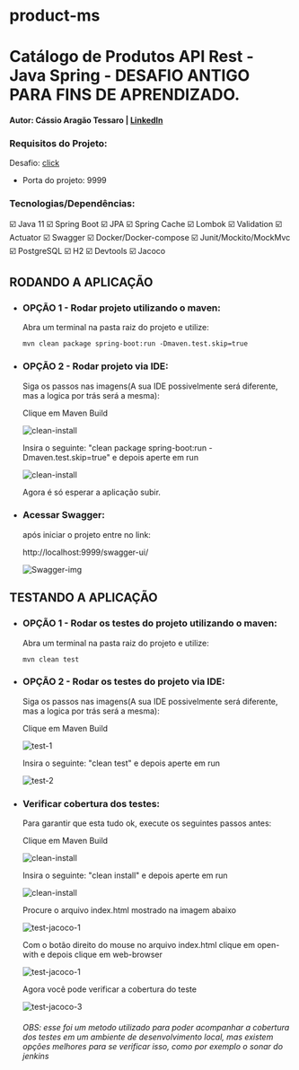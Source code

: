 # product-ms

# Catálogo de Produtos API Rest - Java Spring - DESAFIO ANTIGO PARA FINS DE APRENDIZADO.

#### Autor: Cássio Aragão Tessaro | [LinkedIn](https://www.linkedin.com/in/ctessaro/)

### Requisitos do Projeto:

Desafio: [click](/desafio/desafio.md)

- Porta do projeto: 9999

### Tecnologias/Dependências:

:ballot_box_with_check: Java 11
:ballot_box_with_check: Spring Boot
:ballot_box_with_check: JPA
:ballot_box_with_check: Spring Cache
:ballot_box_with_check: Lombok
:ballot_box_with_check: Validation
:ballot_box_with_check: Actuator
:ballot_box_with_check: Swagger
:ballot_box_with_check: Docker/Docker-compose
:ballot_box_with_check: Junit/Mockito/MockMvc
:ballot_box_with_check: PostgreSQL
:ballot_box_with_check: H2
:ballot_box_with_check: Devtools
:ballot_box_with_check: Jacoco

## RODANDO A APLICAÇÃO

- ### OPÇÃO 1 - Rodar projeto utilizando o maven:

  Abra um terminal na pasta raiz do projeto e utilize:

  ```shell
  mvn clean package spring-boot:run -Dmaven.test.skip=true
  ```

- ### OPÇÃO 2 - Rodar projeto via IDE:

  Siga os passos nas imagens(A sua IDE possivelmente será diferente, mas a logica por trás será a mesma):

  Clique em Maven Build

  ![clean-install](/desafio/assets/clean-install.png)

  Insira o seguinte: "clean package spring-boot:run -Dmaven.test.skip=true" e depois aperte em run

  ![clean-install](/desafio/assets/clean-install-2.png)

  Agora é só esperar a aplicação subir.

- ### Acessar Swagger:

  após iniciar o projeto entre no link:

  http://localhost:9999/swagger-ui/

  ![Swagger-img](/desafio/assets/Swagger.png)

## TESTANDO A APLICAÇÃO

- ### OPÇÃO 1 - Rodar os testes do projeto utilizando o maven:

  Abra um terminal na pasta raiz do projeto e utilize:

  ```shell
  mvn clean test
  ```

- ### OPÇÃO 2 - Rodar os testes do projeto via IDE:

  Siga os passos nas imagens(A sua IDE possivelmente será diferente, mas a logica por trás será a mesma):

  Clique em Maven Build

  ![test-1](/desafio/assets/test3.png)

  Insira o seguinte: "clean test" e depois aperte em run

  ![test-2](/desafio/assets/test4.png)

- ### Verificar cobertura dos testes:

  Para garantir que esta tudo ok, execute os seguintes passos antes:

  Clique em Maven Build

  ![clean-install](/desafio/assets/clean-install.png)

  Insira o seguinte: "clean install" e depois aperte em run

  ![clean-install](/desafio/assets/clean-install-3.png)

  Procure o arquivo index.html mostrado na imagem abaixo

  ![test-jacoco-1](/desafio/assets/test-jacoco-1.png)

  Com o botão direito do mouse no arquivo index.html clique em open-with e depois clique em web-browser

  ![test-jacoco-1](/desafio/assets/test-jacoco-2.png)

  Agora você pode verificar a cobertura do teste

  ![test-jacoco-3](/desafio/assets/test-jacoco-3.png)

  ###### OBS: esse foi um metodo utilizado para poder acompanhar a cobertura dos testes em um ambiente de desenvolvimento local, mas existem opções melhores para se verificar isso, como por exemplo o sonar do jenkins
